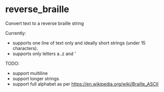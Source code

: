 # reverse_braille
Convert text to a reverse braille string

Currently:
- supports one line of text only and ideally short strings (under 15 characters).
- supports only letters a..z and '

TODO:
- support multiline
- support longer strings
- support full alphabet as per https://en.wikipedia.org/wiki/Braille_ASCII
